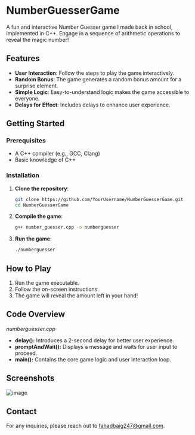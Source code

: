 # NumberGuesserGame
A fun and interactive Number Guesser game I made back in school, implemented in C++. Engage in a sequence of arithmetic operations to reveal the magic number!

## Features

- **User Interaction**: Follow the steps to play the game interactively.
- **Random Bonus**: The game generates a random bonus amount for a surprise element.
- **Simple Logic**: Easy-to-understand logic makes the game accessible to everyone.
- **Delays for Effect**: Includes delays to enhance user experience.

## Getting Started

### Prerequisites

- A C++ compiler (e.g., GCC, Clang)
- Basic knowledge of C++

### Installation

1. **Clone the repository**:
   ```bash
   git clone https://github.com/YourUsername/NumberGuesserGame.git
   cd NumberGuesserGame

2. **Compile the game**:
   ```bash
   g++ number_guesser.cpp -o numberguesser

3. **Run the game**:
   ```bash
   ./numberguesser

## How to Play
1. Run the game executable.
2. Follow the on-screen instructions.
3. The game will reveal the amount left in your hand!

## Code Overview
_numberguesser.cpp_
- **delay():** Introduces a 2-second delay for better user experience.
- **promptAndWait():** Displays a message and waits for user input to proceed.
- **main():** Contains the core game logic and user interaction loop.

## Screenshots
![image](https://github.com/CosmoKramer0/NumberGuesserGame/assets/122899893/ce8ebfb5-c07a-4da4-8332-7611470274e9)

## Contact
For any inquiries, please reach out to fahadbaig247@gmail.com.

